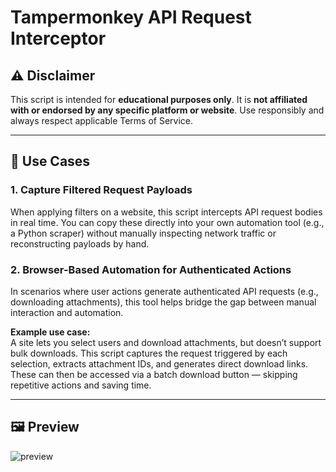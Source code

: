 # Tampermonkey API Request Interceptor

## ⚠️ Disclaimer

This script is intended for **educational purposes only**. It is **not affiliated with or endorsed by any specific platform or website**. Use responsibly and always respect applicable Terms of Service.

---

## 📌 Use Cases

### 1. Capture Filtered Request Payloads

When applying filters on a website, this script intercepts API request bodies in real time. You can copy these directly into your own automation tool (e.g., a Python scraper) without manually inspecting network traffic or reconstructing payloads by hand.

### 2. Browser-Based Automation for Authenticated Actions

In scenarios where user actions generate authenticated API requests (e.g., downloading attachments), this tool helps bridge the gap between manual interaction and automation.

**Example use case:**  
A site lets you select users and download attachments, but doesn’t support bulk downloads. This script captures the request triggered by each selection, extracts attachment IDs, and generates direct download links. These can then be accessed via a batch download button — skipping repetitive actions and saving time.

---

## 🖼️ Preview

![preview](preview.gif?raw=true "preview")
